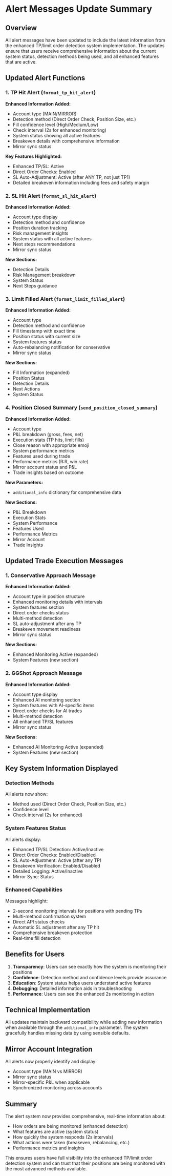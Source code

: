# Alert Messages Update Summary

## Overview
All alert messages have been updated to include the latest information from the enhanced TP/limit order detection system implementation. The updates ensure that users receive comprehensive information about the current system status, detection methods being used, and all enhanced features that are active.

## Updated Alert Functions

### 1. TP Hit Alert (`format_tp_hit_alert`)
**Enhanced Information Added:**
- Account type (MAIN/MIRROR)
- Detection method (Direct Order Check, Position Size, etc.)
- Fill confidence level (High/Medium/Low)
- Check interval (2s for enhanced monitoring)
- System status showing all active features
- Breakeven details with comprehensive information
- Mirror sync status

**Key Features Highlighted:**
- Enhanced TP/SL: Active
- Direct Order Checks: Enabled
- SL Auto-Adjustment: Active (after ANY TP, not just TP1)
- Detailed breakeven information including fees and safety margin

### 2. SL Hit Alert (`format_sl_hit_alert`)
**Enhanced Information Added:**
- Account type display
- Detection method and confidence
- Position duration tracking
- Risk management insights
- System status with all active features
- Next steps recommendations
- Mirror sync status

**New Sections:**
- Detection Details
- Risk Management breakdown
- System Status
- Next Steps guidance

### 3. Limit Filled Alert (`format_limit_filled_alert`)
**Enhanced Information Added:**
- Account type
- Detection method and confidence
- Fill timestamp with exact time
- Position status with current size
- System features status
- Auto-rebalancing notification for conservative
- Mirror sync status

**New Sections:**
- Fill Information (expanded)
- Position Status
- Detection Details
- Next Actions
- System Status

### 4. Position Closed Summary (`send_position_closed_summary`)
**Enhanced Information Added:**
- Account type
- P&L breakdown (gross, fees, net)
- Execution stats (TP hits, limit fills)
- Close reason with appropriate emoji
- System performance metrics
- Features used during trade
- Performance metrics (R:R, win rate)
- Mirror account status and P&L
- Trade insights based on outcome

**New Parameters:**
- `additional_info` dictionary for comprehensive data

**New Sections:**
- P&L Breakdown
- Execution Stats
- System Performance
- Features Used
- Performance Metrics
- Mirror Account
- Trade Insights

## Updated Trade Execution Messages

### 1. Conservative Approach Message
**Enhanced Information Added:**
- Account type in position structure
- Enhanced monitoring details with intervals
- System features section
- Direct order checks status
- Multi-method detection
- SL auto-adjustment after any TP
- Breakeven movement readiness
- Mirror sync status

**New Sections:**
- Enhanced Monitoring Active (expanded)
- System Features (new section)

### 2. GGShot Approach Message
**Enhanced Information Added:**
- Account type display
- Enhanced AI monitoring section
- System features with AI-specific items
- Direct order checks for AI trades
- Multi-method detection
- All enhanced TP/SL features
- Mirror sync status

**New Sections:**
- Enhanced AI Monitoring Active (expanded)
- System Features (new section)

## Key System Information Displayed

### Detection Methods
All alerts now show:
- Method used (Direct Order Check, Position Size, etc.)
- Confidence level
- Check interval (2s for enhanced)

### System Features Status
All alerts display:
- Enhanced TP/SL Detection: Active/Inactive
- Direct Order Checks: Enabled/Disabled
- SL Auto-Adjustment: Active (after any TP)
- Breakeven Verification: Enabled/Disabled
- Detailed Logging: Active/Inactive
- Mirror Sync: Status

### Enhanced Capabilities
Messages highlight:
- 2-second monitoring intervals for positions with pending TPs
- Multi-method confirmation system
- Direct API status checks
- Automatic SL adjustment after any TP hit
- Comprehensive breakeven protection
- Real-time fill detection

## Benefits for Users

1. **Transparency**: Users can see exactly how the system is monitoring their positions
2. **Confidence**: Detection method and confidence levels provide assurance
3. **Education**: System status helps users understand active features
4. **Debugging**: Detailed information aids in troubleshooting
5. **Performance**: Users can see the enhanced 2s monitoring in action

## Technical Implementation

All updates maintain backward compatibility while adding new information when available through the `additional_info` parameter. The system gracefully handles missing data by using sensible defaults.

## Mirror Account Integration

All alerts now properly identify and display:
- Account type (MAIN vs MIRROR)
- Mirror sync status
- Mirror-specific P&L when applicable
- Synchronized monitoring across accounts

## Summary

The alert system now provides comprehensive, real-time information about:
- How orders are being monitored (enhanced detection)
- What features are active (system status)
- How quickly the system responds (2s intervals)
- What actions were taken (breakeven, rebalancing, etc.)
- Performance metrics and insights

This ensures users have full visibility into the enhanced TP/limit order detection system and can trust that their positions are being monitored with the most advanced methods available.
